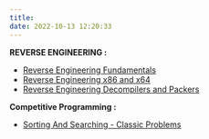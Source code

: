 ```yaml
---
title: 
date: 2022-10-13 12:20:33
---
```



**REVERSE ENGINEERING :** 

* [Reverse Engineering Fundamentals](https://github.com/IR0NBYTE/binaries/blob/main/Reverse%20Engineering/Reverse_Engineering-Fund.pdf)
* [Reverse Engineering x86 and x64](https://github.com/IR0NBYTE/binaries/blob/main/Reverse%20Engineering/Reverse_x86-x64.pdf)
* [Reverse Engineering Decompilers and Packers](https://github.com/IR0NBYTE/binaries/blob/main/Reverse%20Engineering/Reverse_Decompilers_Packers.pdf)

**Competitive Programming :**

* [Sorting And Searching - Classic Problems](../Sorting%26Searching/)

